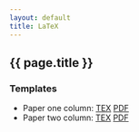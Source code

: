```yaml
---
layout: default
title: LaTeX
---
```


## {{ page.title }}

### Templates

* Paper one column: [TEX](/static/content/latex/templates/paper1.tex) [PDF](/static/content/latex/templates/paper1.pdf)
* Paper two column: [TEX](/static/content/latex/templates/paper2.tex) [PDF](/static/content/latex/templates/paper2.pdf)

